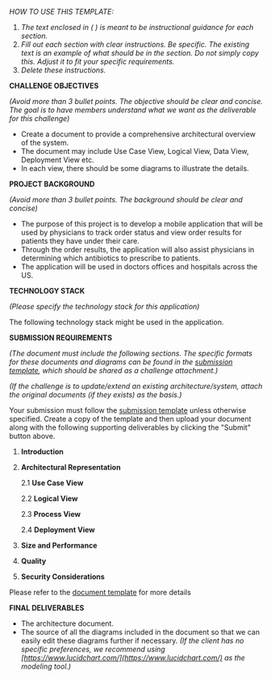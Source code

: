 _HOW TO USE THIS TEMPLATE:_

1. _The text enclosed in ( ) is meant to be instructional guidance for each section._
1. _Fill out each section with clear instructions. Be specific. The existing text is an example of what should be in the section.  Do not simply copy this.  Adjust it to fit your specific requirements._
1. _Delete these instructions._

**CHALLENGE OBJECTIVES**

_(Avoid more than 3 bullet points. The objective should be clear and concise. The goal is to have members understand what we want as the deliverable for this challenge)_

*   Create a document to provide a comprehensive architectural overview of the system.
*   The document may include Use Case View, Logical View, Data View, Deployment View etc.
*   In each view, there should be some diagrams to illustrate the details.

**PROJECT BACKGROUND**

_(Avoid more than 3 bullet points. The background should be clear and concise)_

*   The purpose of this project is to develop a mobile application that will be used by physicians to track order status and view order results for patients they have under their care. 
*   Through the order results, the application will also assist physicians in determining which antibiotics to prescribe to patients.
*   The application will be used in doctors offices and hospitals across the US.

**TECHNOLOGY STACK**

_(Please specify the technology stack for this application)_

The following technology stack might be used in the application.

**SUBMISSION REQUIREMENTS**

_(The document must include the following sections. The specific formats for these documents and diagrams can be found in the [submission template](https://github.com/topcoder-platform-templates/submission-templates/blob/master/Architecture%20Submission%20Template%20-%20General.md), which should be shared as a challenge attachment.)_

_(If the challenge is to update/extend an existing architecture/system, attach the original documents (if they exists) as the basis.)_

Your submission must follow the [submission template](https://github.com/topcoder-platform-templates/submission-templates/blob/master/Architecture%20Submission%20Template%20-%20General.md) unless otherwise specified. Create a copy of the template and then upload your document along with the following supporting deliverables by clicking the "Submit" button above.

1. **Introduction**

2. **Architectural Representation**

   2.1 **Use Case View**

   2.2 **Logical View**
   
   2.3 **Process View** 

   2.4 **Deployment View**

3. **Size and Performance**

4. **Quality**

5. **Security Considerations**


Please refer to the [document template](https://docs.google.com/document/d/1GTi0EmMUffm-wzdcMYhCOtr-zlb7z2t0sdqc60Cg3Ig/edit?usp=sharing) for more details


**FINAL DELIVERABLES**

*   The architecture document. 
*   The source of all the diagrams included in the document so that we can easily edit these diagrams further if necessary. _(If the client has no specific preferences, we recommend using [https://www.lucidchart.com/](https://www.lucidchart.com/) as the modeling tool.)_

